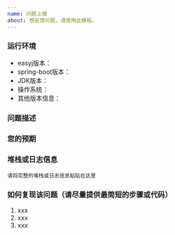 ```yaml
---
name: 问题上报
about: 想反馈问题，请使用此模板。
---
```


### 运行环境

- easyj版本：
- spring-boot版本：
- JDK版本：
- 操作系统：
- 其他版本信息：


### 问题描述

<!-- 请详细描述问题 -->


### 您的预期

<!-- 请详细描述您所期望的结果 -->


### 堆栈或日志信息

```
请将完整的堆栈或日志信息粘贴在这里
```


### 如何复现该问题（请尽量提供最简短的步骤或代码）

<!-- 请详细说明复现步骤，或 复现代码，或 复现代码仓库地址 -->

<!-- 复现步骤 -->
1. xxx
2. xxx
3. xxx

<!-- 或 复现代码
```java
请将复现代码粘贴在这里
```
-->

<!--
或 复现代码仓库地址 
https://github.com/xxx/xxx.git
-->

